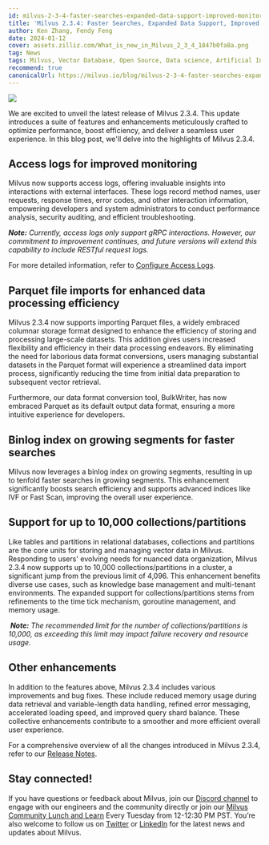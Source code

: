 ```yaml
---
id: milvus-2-3-4-faster-searches-expanded-data-support-improved-monitoring-and-more.md
title: 'Milvus 2.3.4: Faster Searches, Expanded Data Support, Improved Monitoring, and More'
author: Ken Zhang, Fendy Feng
date: 2024-01-12
cover: assets.zilliz.com/What_is_new_in_Milvus_2_3_4_1847b0fa8a.png
tag: News
tags: Milvus, Vector Database, Open Source, Data science, Artificial Intelligence, Vector Management, Vector Search
recommend: true
canonicalUrl: https://milvus.io/blog/milvus-2-3-4-faster-searches-expanded-data-support-improved-monitoring-and-more.md
---
```


![](https://assets.zilliz.com/What_is_new_in_Milvus_2_3_4_1847b0fa8a.png)


We are excited to unveil the latest release of Milvus 2.3.4. This update introduces a suite of features and enhancements meticulously crafted to optimize performance, boost efficiency, and deliver a seamless user experience. In this blog post, we'll delve into the highlights of Milvus 2.3.4. 

## Access logs for improved monitoring

Milvus now supports access logs, offering invaluable insights into interactions with external interfaces. These logs record method names, user requests, response times, error codes, and other interaction information, empowering developers and system administrators to conduct performance analysis, security auditing, and efficient troubleshooting. 

**_Note:_** _Currently, access logs only support gRPC interactions. However, our commitment to improvement continues, and future versions will extend this capability to include RESTful request logs._ 

For more detailed information, refer to [Configure Access Logs](https://milvus.io/docs/configure_access_logs.md).

## Parquet file imports for enhanced data processing efficiency

Milvus 2.3.4 now supports importing Parquet files, a widely embraced columnar storage format designed to enhance the efficiency of storing and processing large-scale datasets. This addition gives users increased flexibility and efficiency in their data processing endeavors. By eliminating the need for laborious data format conversions, users managing substantial datasets in the Parquet format will experience a streamlined data import process, significantly reducing the time from initial data preparation to subsequent vector retrieval.

Furthermore, our data format conversion tool, BulkWriter, has now embraced Parquet as its default output data format, ensuring a more intuitive experience for developers. 

## Binlog index on growing segments for faster searches

Milvus now leverages a binlog index on growing segments, resulting in up to tenfold faster searches in growing segments. This enhancement significantly boosts search efficiency and supports advanced indices like IVF or Fast Scan, improving the overall user experience.

## Support for up to 10,000 collections/partitions

Like tables and partitions in relational databases, collections and partitions are the core units for storing and managing vector data in Milvus. Responding to users' evolving needs for nuanced data organization, Milvus 2.3.4 now supports up to 10,000 collections/partitions in a cluster, a significant jump from the previous limit of 4,096. This enhancement benefits diverse use cases, such as knowledge base management and multi-tenant environments. The expanded support for collections/partitions stems from refinements to the time tick mechanism, goroutine management, and memory usage.

 **_Note:_** _The recommended limit for the number of collections/partitions is 10,000, as exceeding this limit may impact failure recovery and resource usage._

## Other enhancements 

In addition to the features above, Milvus 2.3.4 includes various improvements and bug fixes. These include reduced memory usage during data retrieval and variable-length data handling, refined error messaging, accelerated loading speed, and improved query shard balance. These collective enhancements contribute to a smoother and more efficient overall user experience.

For a comprehensive overview of all the changes introduced in Milvus 2.3.4, refer to our [Release Notes](https://milvus.io/docs/release_notes.md#v234).

## Stay connected!

If you have questions or feedback about Milvus, join our [Discord channel](https://discord.com/invite/8uyFbECzPX) to engage with our engineers and the community directly or join our [Milvus Community Lunch and Learn](https://discord.com/invite/RjNbk8RR4f) Every Tuesday from 12-12:30 PM PST. You’re also welcome to follow us on [Twitter](https://twitter.com/milvusio) or [LinkedIn](https://www.linkedin.com/company/the-milvus-project) for the latest news and updates about Milvus.
